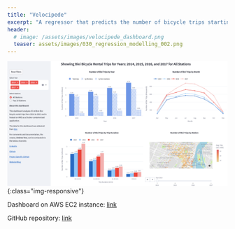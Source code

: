 ```yaml
---
title: "Velocipede"
excerpt: "A regressor that predicts the number of bicycle trips starting from each Bixi bicycle station using the geographical coordinates of the station. Using RBF Kernel, station latitude and longitudes were converted to features representing the proximity of each station to the cluster centers identified using KMeans. These proximity features were then used to train a random forest regressor."
header:
  # image: /assets/images/velocipede_dashboard.png
  teaser: assets/images/030_regression_modelling_002.png
---
```


![velocipede_dashboard.png](../assets/images/velocipede_dashboard.png){:class="img-responsive"}

Dashboard on AWS EC2 instance: [link](http://3.96.175.190:8501)

GitHub repository: [link](https://github.com/andrewyewcy/velocipede)
